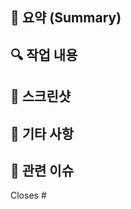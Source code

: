 ## 📝 요약 (Summary)

<!-- PR의 목적과 간단한 설명을 적어주세요. -->


## 🔍 작업 내용

<!--
작업한 내용을 정리해서 작성해주세요.
예시:
1. UI 구성: 로그인 페이지 마크업 및 스타일링
2. API 연동: 로그인 요청 및 응답 처리
⚠️주의사항
- 로그아웃 기능이 아직 구현되지 않았습니다.
-->


## 📸 스크린샷

<!-- 변경 사항이 UI와 관련이 있다면 스크린샷을 추가해 주세요. -->


## 📝 기타 사항

<!-- PR과 관련된 기타 사항이 있다면 적어주세요. -->


## 🔗 관련 이슈

<!-- 예: Closes #123 -->

Closes #
